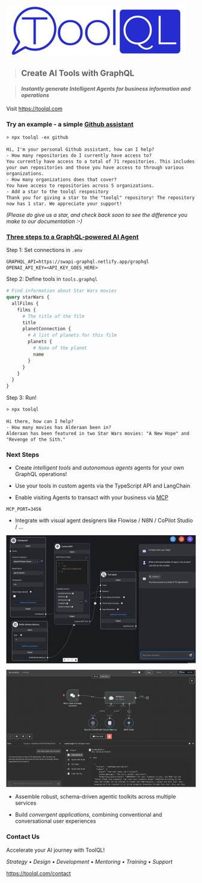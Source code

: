 ![Logo](./res/toolql-logo.png)



> ## Create AI Tools with GraphQL

> #### *Instantly generate Intelligent Agents for business information and operations*

Visit https://toolql.com



### Try an example - a simple [Github assistant](#github-assistant)

```
> npx toolql -ex github

Hi, I'm your personal Github assistant, how can I help?
- How many repositories do I currently have access to?
You currently have access to a total of 71 repositories. This includes your own repositories and those you have access to through various organizations.
- How many organizations does that cover?
You have access to repositories across 5 organizations.
- Add a star to the toolql respository
Thank you for giving a star to the "toolql" repository! The repository now has 1 star. We appreciate your support!
```

*(Please do give us a star, and check back soon to see the difference you make to our documentation :-)*



### [Three steps to a GraphQL-powered AI Agent](#3-steps-to-an-agent)

Step 1: Set connections in `.env`

```properties
GRAPHQL_API=https://swapi-graphql.netlify.app/graphql
OPENAI_API_KEY=<API_KEY_GOES_HERE>
```

Step 2: Define tools in `tools.graphql`

```graphql
# Find information about Star Wars movies
query starWars {
  allFilms {
    films {
      # The title of the film
      title
      planetConnection {
        # A list of planets for this film
        planets {
          # Name of the planet
          name
        }
      }
    }
  }
}
```


Step 3: Run!

```
> npx toolql

Hi there, how can I help?
- How many movies has Alderaan been in?
Alderaan has been featured in two Star Wars movies: "A New Hope" and "Revenge of the Sith."

```



### Next Steps[](#next-steps)

* Create *intelligent tools* and *autonomous agents* agents for your own GraphQL operations!

* Use your tools in custom agents via the TypeScript API and LangChain

* Enable visiting Agents to transact with your business via [MCP](https://docs.anthropic.com/en/docs/agents-and-tools/mcp)

```properties
MCP_PORT=3456
```

* Integrate with visual agent designers like Flowise / N8N / CoPilot Studio / ...

![Flowise](res/flowise.png)

![N8N](res/n8n.png)

* Assemble robust, schema-driven agentic toolkits across multiple services

* Build *convergent applications*, combining conventional and conversational user experiences



### Contact Us

Accelerate your AI journey with ToolQL!

*Strategy • Design • Development • Mentoring • Training • Support*

https://toolql.com/contact
